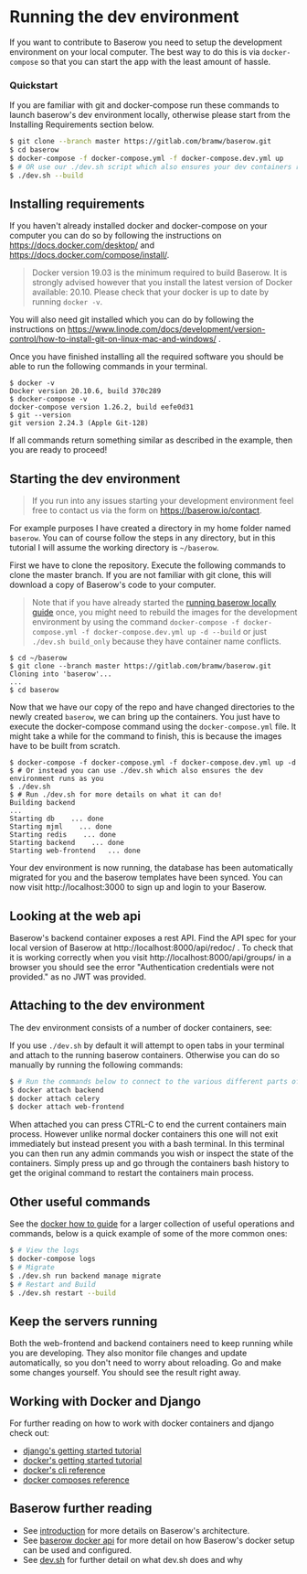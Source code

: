 # Running the dev environment

If you want to contribute to Baserow you need to setup the development environment on
your local computer. The best way to do this is via `docker-compose` so that you can
start the app with the least amount of hassle.

### Quickstart

If you are familiar with git and docker-compose run these commands to launch baserow's
dev environment locally, otherwise please start from the Installing Requirements section
below.

```bash
$ git clone --branch master https://gitlab.com/bramw/baserow.git
$ cd baserow
$ docker-compose -f docker-compose.yml -f docker-compose.dev.yml up
$ # OR use our ./dev.sh script which also ensures your dev containers run as your user
$ ./dev.sh --build
```

## Installing requirements

If you haven't already installed docker and docker-compose on your computer you can do
so by following the instructions on https://docs.docker.com/desktop/ and
https://docs.docker.com/compose/install/.

> Docker version 19.03 is the minimum required to build Baserow. It is strongly
> advised however that you install the latest version of Docker available: 20.10.
> Please check that your docker is up to date by running `docker -v`.

You will also need git installed which you can do by following the instructions on
https://www.linode.com/docs/development/version-control/how-to-install-git-on-linux-mac-and-windows/
.

Once you have finished installing all the required software you should be able to run
the following commands in your terminal.

```
$ docker -v
Docker version 20.10.6, build 370c289
$ docker-compose -v
docker-compose version 1.26.2, build eefe0d31
$ git --version
git version 2.24.3 (Apple Git-128)
```

If all commands return something similar as described in the example, then you are ready
to proceed!

## Starting the dev environment

> If you run into any issues starting your development environment feel free to contact
> us via the form on https://baserow.io/contact.

For example purposes I have created a directory in my home folder named `baserow`. You
can of course follow the steps in any directory, but in this tutorial I will assume the
working directory is `~/baserow`.

First we have to clone the repository. Execute the following commands to clone the
master branch. If you are not familiar with git clone, this will download a copy of
Baserow's code to your computer.

> Note that if you have already started the
> [running baserow locally guide](../guides/running-baserow-locally.md) once, you might
> need to rebuild the images for the development environment by using the command
> `docker-compose -f docker-compose.yml -f docker-compose.dev.yml up -d --build`
> or just `./dev.sh build_only` because they have container name conflicts.

```
$ cd ~/baserow
$ git clone --branch master https://gitlab.com/bramw/baserow.git
Cloning into 'baserow'...
...
$ cd baserow
```

Now that we have our copy of the repo and have changed directories to the newly
created `baserow`, we can bring up the containers. You just have to execute the
docker-compose command using the `docker-compose.yml` file. It might take a while for
the command to finish, this is because the images have to be built from scratch.

```
$ docker-compose -f docker-compose.yml -f docker-compose.dev.yml up -d
$ # Or instead you can use ./dev.sh which also ensures the dev environment runs as you 
$ ./dev.sh 
$ # Run ./dev.sh for more details on what it can do! 
Building backend
...
Starting db    ... done
Starting mjml    ... done
Starting redis    ... done
Starting backend    ... done
Starting web-frontend   ... done
```

Your dev environment is now running, the database has been automatically migrated for
you and the baserow templates have been synced. You can now visit http://localhost:3000
to sign up and login to your Baserow.

## Looking at the web api

Baserow's backend container exposes a rest API. Find the API spec for your local version
of Baserow at http://localhost:8000/api/redoc/ . To check that it is working correctly
when you visit http://localhost:8000/api/groups/ in a browser you should see the error
"Authentication credentials were not provided." as no JWT was provided.

## Attaching to the dev environment

The dev environment consists of a number of docker containers, see:

If you use `./dev.sh` by default it will attempt to open tabs in your terminal and
attach to the running baserow containers. Otherwise you can do so manually by running
the following commands:

```bash
$ # Run the commands below to connect to the various different parts of Baserow
$ docker attach backend
$ docker attach celery 
$ docker attach web-frontend
```

When attached you can press CTRL-C to end the current containers main process. However
unlike normal docker containers this one will not exit immediately but instead present
you with a bash terminal. In this terminal you can then run any admin commands you wish
or inspect the state of the containers. Simply press up and go through the containers
bash history to get the original command to restart the containers main process.

## Other useful commands

See the [docker how to guide](../guides/baserow-docker-how-to.md) for a larger collection of
useful operations and commands, below is a quick example of some of the more common
ones:

```bash
$ # View the logs 
$ docker-compose logs 
$ # Migrate
$ ./dev.sh run backend manage migrate
$ # Restart and Build 
$ ./dev.sh restart --build 
```

## Keep the servers running

Both the web-frontend and backend containers need to keep running while you are
developing. They also monitor file changes and update automatically, so you don't need
to worry about reloading. Go and make some changes yourself. You should see the result
right away.

## Working with Docker and Django

For further reading on how to work with docker containers and django check out:

- [django's getting started tutorial](https://docs.djangoproject.com/en/3.1/intro/tutorial01/)
- [docker's getting started tutorial](https://docs.docker.com/get-started/)
- [docker's cli reference](https://docs.docker.com/engine/reference/run/)
- [docker composes reference](https://docs.docker.com/compose/)

## Baserow further reading

- See [introduction](../getting-started/introduction.md) for more details on Baserow's
  architecture.
- See [baserow docker api](../reference/baserow-docker-api.md) for more detail on how
  Baserow's docker setup can be used and configured.
- See [dev.sh](dev_sh.md) for further detail on what dev.sh does and why
